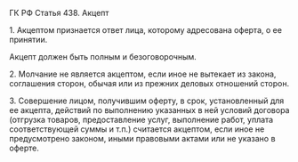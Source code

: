 ГК РФ Статья 438. Акцепт

1\. Акцептом признается ответ лица, которому адресована оферта, о ее принятии.

Акцепт должен быть полным и безоговорочным.

2\. Молчание не является акцептом, если иное не вытекает из закона, соглашения сторон, обычая или из прежних деловых отношений сторон.

3\. Совершение лицом, получившим оферту, в срок, установленный для ее акцепта, действий по выполнению указанных в ней условий договора (отгрузка товаров, предоставление услуг, выполнение работ, уплата соответствующей суммы и т.п.) считается акцептом, если иное не предусмотрено законом, иными правовыми актами или не указано в оферте.
